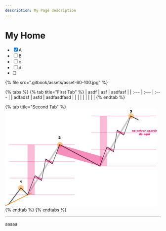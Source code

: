 ```yaml
---
description: My Page description
---
```


# My Home

* [x] A
* [ ] B
* [ ] c
* [ ] d
* [ ] 
{% file src=".gitbook/assets/asset-60-100.jpg" %}

{% tabs %}
{% tab title="First Tab" %}
| asdf | asf | asdfasf |
| :--- | :--- | :--- |
| adfadsf | asfd | asdfasdfasd |
|  |  |  |
|  |  |  |
{% endtab %}


{% tab title="Second Tab" %}
![](.gitbook/assets/asset-60-100.jpg)
{% endtab %}
{% endtabs %}

---

aaaaa

